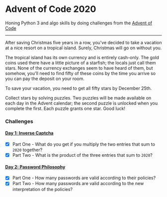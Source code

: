 # Advent of Code 2020

Honing Python 3 and algo skills by doing challenges from the [Advent of Code](http://adventofcode.com/2020)

---

After saving Christmas five years in a row, you've decided to take a vacation at a nice resort on
a tropical island. Surely, Christmas will go on without you.

The tropical island has its own currency and is entirely cash-only. The gold coins used there have
a little picture of a starfish; the locals just call them stars. None of the currency exchanges seem
to have heard of them, but somehow, you'll need to find fifty of these coins by the time you arrive
so you can pay the deposit on your room.

To save your vacation, you need to get all fifty stars by December 25th.

Collect stars by solving puzzles. Two puzzles will be made available on each day in
the Advent calendar; the second puzzle is unlocked when you complete the first.
Each puzzle grants one star. Good luck!

### Challenges
#### [Day 1: Inverse Captcha](src/day_01)
- [x] Part One - What do you get if you multiply the two entries that sum to `2020` together?
- [x] Part Two - What is the product of the three entries that sum to `2020`?

#### [Day 2: Password Philosophy](src/day_02)
- [x] Part One - How many passwords are valid according to their policies?
- [x] Part Two - How many passwords are valid according to the new interpretation of the policies?
